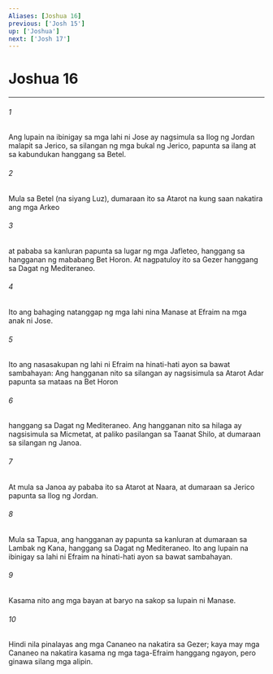 ```yaml
---
Aliases: [Joshua 16]
previous: ['Josh 15']
up: ['Joshua']
next: ['Josh 17']
---
```

# Joshua 16

***


###### 1 


Ang lupain na ibinigay sa mga lahi ni Jose ay nagsimula sa Ilog ng Jordan malapit sa Jerico, sa silangan ng mga bukal ng Jerico, papunta sa ilang at sa kabundukan hanggang sa Betel. 


###### 2 


Mula sa Betel (na siyang Luz), dumaraan ito sa Atarot na kung saan nakatira ang mga Arkeo 


###### 3 


at pababa sa kanluran papunta sa lugar ng mga Jafleteo, hanggang sa hangganan ng mababang Bet Horon. At nagpatuloy ito sa Gezer hanggang sa Dagat ng Mediteraneo. 


###### 4 


Ito ang bahaging natanggap ng mga lahi nina Manase at Efraim na mga anak ni Jose. 


###### 5 


Ito ang nasasakupan ng lahi ni Efraim na hinati-hati ayon sa bawat sambahayan: Ang hangganan nito sa silangan ay nagsisimula sa Atarot Adar papunta sa mataas na Bet Horon 


###### 6 


hanggang sa Dagat ng Mediteraneo. Ang hangganan nito sa hilaga ay nagsisimula sa Micmetat, at paliko pasilangan sa Taanat Shilo, at dumaraan sa silangan ng Janoa. 


###### 7 


At mula sa Janoa ay pababa ito sa Atarot at Naara, at dumaraan sa Jerico papunta sa Ilog ng Jordan. 


###### 8 


Mula sa Tapua, ang hangganan ay papunta sa kanluran at dumaraan sa Lambak ng Kana, hanggang sa Dagat ng Mediteraneo. Ito ang lupain na ibinigay sa lahi ni Efraim na hinati-hati ayon sa bawat sambahayan. 


###### 9 


Kasama nito ang mga bayan at baryo na sakop sa lupain ni Manase. 


###### 10 


Hindi nila pinalayas ang mga Cananeo na nakatira sa Gezer; kaya may mga Cananeo na nakatira kasama ng mga taga-Efraim hanggang ngayon, pero ginawa silang mga alipin.
